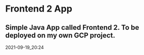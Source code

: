 # Frontend 2 App
Simple Java App called Frontend 2. To be deployed on my own GCP project.
-
2021-09-19_20:24
